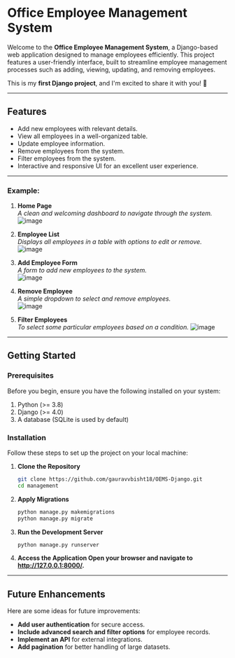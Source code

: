 # Office Employee Management System

Welcome to the **Office Employee Management System**, a Django-based web application designed to manage employees efficiently. This project features a user-friendly interface, built to streamline employee management processes such as adding, viewing, updating, and removing employees. 

This is my **first Django project**, and I'm excited to share it with you! 🎉

---

## Features

- Add new employees with relevant details.
- View all employees in a well-organized table.
- Update employee information.
- Remove employees from the system.
- Filter employees from the system.
- Interactive and responsive UI for an excellent user experience.

---

### Example:
1. **Home Page**  
   _A clean and welcoming dashboard to navigate through the system._
   ![image](https://github.com/user-attachments/assets/388f4f84-6e5b-4bfc-8446-71e375306aa2)

3. **Employee List**  
   _Displays all employees in a table with options to edit or remove._  
  ![image](https://github.com/user-attachments/assets/6eb09212-bb2b-4f83-83cc-73887a8f0538)


4. **Add Employee Form**  
   _A form to add new employees to the system._  
   ![image](https://github.com/user-attachments/assets/36231715-f87b-4ac0-9662-f3bf436749b8)


5. **Remove Employee**  
   _A simple dropdown to select and remove employees._  
  ![image](https://github.com/user-attachments/assets/aba3ed42-9e58-4a7a-9f38-82fc15b9dfd1)


6. **Filter Employees**  
   _To select some particular employees based on a condition._
 ![image](https://github.com/user-attachments/assets/fbf5ab9b-5361-4cb5-8885-d786755e7d3b)

   
---

## Getting Started

### Prerequisites

Before you begin, ensure you have the following installed on your system:

1. Python (>= 3.8)
2. Django (>= 4.0)
3. A database (SQLite is used by default)

### Installation

Follow these steps to set up the project on your local machine:

1. **Clone the Repository**
   ```bash
   git clone https://github.com/gauravvbisht18/OEMS-Django.git
   cd management
2. **Apply Migrations**
   ```bash
   python manage.py makemigrations
   python manage.py migrate
3. **Run the Development Server**
   ```bash
   python manage.py runserver
4. **Access the Application Open your browser and navigate to http://127.0.0.1:8000/.**

---

## Future Enhancements

Here are some ideas for future improvements:

- **Add user authentication** for secure access.
- **Include advanced search and filter options** for employee records.
- **Implement an API** for external integrations.
- **Add pagination** for better handling of large datasets.


